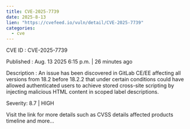 ```yaml
--- 
title: CVE-2025-7739
date: 2025-8-13
lien: "https://cvefeed.io/vuln/detail/CVE-2025-7739"
categories:
  - cve
---
```


CVE ID : CVE-2025-7739

Published :  Aug. 13
2025
6:15 p.m. | 26 minutes ago

Description : An issue has been discovered in GitLab CE/EE affecting all versions from 18.2 before 18.2.2 that
under certain conditions
could have allowed authenticated users to achieve stored cross-site scripting by injecting malicious HTML content in scoped label descriptions.

Severity: 8.7 | HIGH

Visit the link for more details
such as CVSS details
affected products
timeline
and more...
